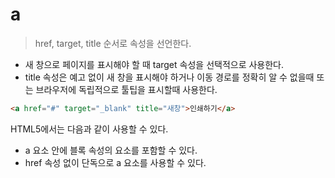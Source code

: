 # a
> href, target, title 순서로 속성을 선언한다.

* 새 창으로 페이지를 표시해야 할 때 target 속성을 선택적으로 사용한다.
* title 속성은 예고 없이 새 창을 표시해야 하거나 이동 경로를 정확히 알 수 없을때 또는 브라우저에 독립적으로 툴팁을 표시할때 사용한다.

``` html
<a href="#" target="_blank" title="새창">인쇄하기</a>
```

HTML5에서는 다음과 같이 사용할 수 있다.

* a 요소 안에 블록 속성의 요소를 포함할 수 있다.
* href 속성 없이 단독으로 a 요소를 사용할 수 있다.